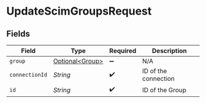 # UpdateScimGroupsRequest


## Fields

| Field                                            | Type                                             | Required                                         | Description                                      |
| ------------------------------------------------ | ------------------------------------------------ | ------------------------------------------------ | ------------------------------------------------ |
| `group`                                          | [Optional\<Group>](../../models/shared/Group.md) | :heavy_minus_sign:                               | N/A                                              |
| `connectionId`                                   | *String*                                         | :heavy_check_mark:                               | ID of the connection                             |
| `id`                                             | *String*                                         | :heavy_check_mark:                               | ID of the Group                                  |
